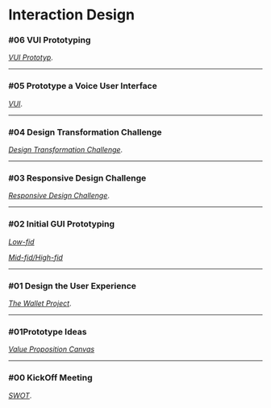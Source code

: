 # Interaction Design


### #06 VUI Prototyping 

[*VUI Prototyp*](vui_prototyp.md).

* * *

### #05 Prototype a Voice User Interface 

[*VUI*](vui.md).

* * *

### #04 Design Transformation Challenge 

[*Design Transformation Challenge*](transformation.md).

* * *

### #03 Responsive Design Challenge 

[*Responsive Design Challenge*](responsive.md).

* * *

### #02 Initial GUI Prototyping

[*Low-fid*](GUI_low.md)

[*Mid-fid/High-fid*](GUI_mid.md)

* * *

### #01 Design the User Experience 

 [*The Wallet Project*](wallet.md).

* * *

### #01Prototype Ideas 

[*Value Proposition Canvas*](VPC.md)

* * *
### #00 KickOff Meeting 

[*SWOT*](SWOT.md).
